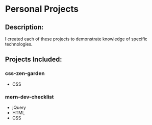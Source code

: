 Personal Projects
==================

## Description:
I created each of these projects to demonstrate knowledge of specific technologies.

## Projects Included:
### css-zen-garden
* CSS

### mern-dev-checklist
* jQuery
* HTML
* CSS
